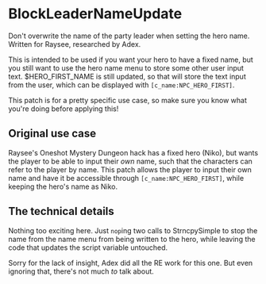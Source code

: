 # BlockLeaderNameUpdate
Don't overwrite the name of the party leader when setting the hero name. Written for Raysee, researched by Adex.

This is intended to be used if you want your hero to have a fixed name, but you still want to use the hero name menu to store some other user input text.
$HERO_FIRST_NAME is still updated, so that will store the text input from the user, which can be displayed with `[c_name:NPC_HERO_FIRST]`.

This patch is for a pretty specific use case, so make sure you know what you're doing before applying this!

## Original use case
Raysee's Oneshot Mystery Dungeon hack has a fixed hero (Niko), but wants the player to be able to input their *own* name, such that the characters can refer to the player by name.
This patch allows the player to input their own name and have it be accessible through `[c_name:NPC_HERO_FIRST]`, while keeping the hero's name as Niko.

## The technical details
Nothing too exciting here. Just `nop`ing two calls to StrncpySimple to stop the name from the name menu from being written to the hero, while leaving the code that updates the script variable untouched.

Sorry for the lack of insight, Adex did all the RE work for this one. But even ignoring that, there's not much *to* talk about.
